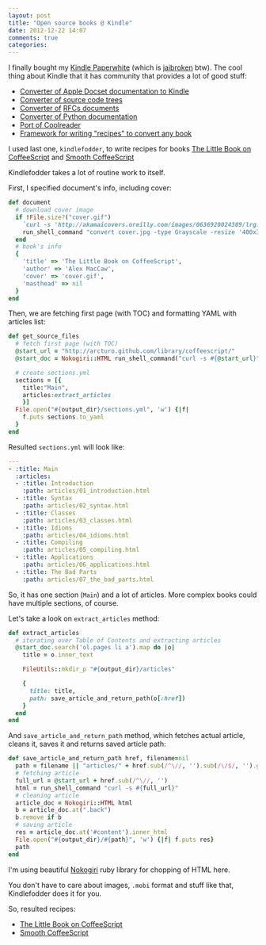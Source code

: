 ```yaml
---
layout: post
title: "Open source books @ Kindle"
date: 2012-12-22 14:07
comments: true
categories: 
---
```


I finally bought my [Kindle Paperwhite](http://www.amazon.com/Kindle-Paperwhite-Touch-light/dp/B007OZNZG0) (which is [jaibroken](http://wiki.mobileread.com/wiki/Kindle_Touch_Hacking) btw). The cool thing about Kindle that it has community that provides a lot of good stuff:

 * [Converter of Apple Docset documentation to Kindle](https://github.com/omz/docset2kindle)
 * [Converter of source code trees](https://github.com/agentzh/src2kindle)
 * [Converter of](https://github.com/pingwin/RFC-2-Kindle) [RFCs documents](http://en.wikipedia.org/wiki/Request_for_Comments)
 * [Converter of Python documentation](https://github.com/charlax/Python-Documentation-Kindle)
 * [Port of Coolreader](https://github.com/CrazyCoder/coolreader-kindle-qt)
 * [Framework for writing "recipes" to convert any book](https://github.com/danchoi/kindlefodder)
 
I used last one, `kindlefodder`, to write recipes for books [The Little Book on CoffeeScript](http://arcturo.github.com/library/coffeescript/) and [Smooth CoffeeScript](http://autotelicum.github.com/Smooth-CoffeeScript/) 

<!-- more -->

Kindlefodder takes a lot of routine work to itself.

First, I specified document's info, including cover:

``` ruby
def document 
  # download cover image
  if !File.size?("cover.gif")
    `curl -s 'http://akamaicovers.oreilly.com/images/0636920024309/lrg.jpg' > cover.jpg`
    run_shell_command "convert cover.jpg -type Grayscale -resize '400x300>' cover.gif"
  end
  # book's info
  {
    'title' => 'The Little Book on CoffeeScript',
    'author' => 'Alex MacCaw',
    'cover' => 'cover.gif',
    'masthead' => nil
  }
end
```

Then, we are fetching first page (with TOC) and formatting YAML with articles list:

``` ruby
def get_source_files
  # fetch first page (with TOC)
  @start_url = "http://arcturo.github.com/library/coffeescript/"
  @start_doc = Nokogiri::HTML run_shell_command("curl -s #{@start_url}")

  # create sections.yml
  sections = [{
    title:"Main",
    articles:extract_articles
    }]
  File.open("#{output_dir}/sections.yml", 'w') {|f|
    f.puts sections.to_yaml
  }
end
```

Resulted `sections.yml` will look like:

``` yaml
---
- :title: Main
  :articles:
  - :title: Introduction
    :path: articles/01_introduction.html
  - :title: Syntax
    :path: articles/02_syntax.html
  - :title: Classes
    :path: articles/03_classes.html
  - :title: Idioms
    :path: articles/04_idioms.html
  - :title: Compiling
    :path: articles/05_compiling.html
  - :title: Applications
    :path: articles/06_applications.html
  - :title: The Bad Parts
    :path: articles/07_the_bad_parts.html
```

So, it has one section (`Main`) and a lot of articles. More complex books could have multiple sections, of course.

Let's take a look on `extract_articles` method:

``` ruby
def extract_articles
  # iterating over Table of Contents and extracting articles
  @start_doc.search('ol.pages li a').map do |o|
    title = o.inner_text

    FileUtils::mkdir_p "#{output_dir}/articles"

    {
      title: title,
      path: save_article_and_return_path(o[:href])
    }
  end
end
```

And `save_article_and_return_path` method, which fetches actual article, cleans it, saves it and returns saved article path:

``` ruby
def save_article_and_return_path href, filename=nil
  path = filename || "articles/" + href.sub(/^\//, '').sub(/\/$/, '').gsub('/', '.')
  # fetching article
  full_url = @start_url + href.sub(/^\//, '')
  html = run_shell_command "curl -s #{full_url}"
  # cleaning article
  article_doc = Nokogiri::HTML html
  b = article_doc.at(".back")
  b.remove if b
  # saving article
  res = article_doc.at('#content').inner_html
  File.open("#{output_dir}/#{path}", 'w') {|f| f.puts res}
  path
end
```

I'm using beautiful [Nokogiri](http://nokogiri.org) ruby library for chopping of HTML here.

You don't have to care about images, `.mobi` format and stuff like that, Kindlefodder does it for you.

So, resulted recipes:

* [The Little Book on CoffeeScript](https://github.com/danchoi/kindlefodder/blob/master/recipes/little_book_on_coffeescript.rb)
* [Smooth CoffeeScript](https://github.com/danchoi/kindlefodder/blob/master/recipes/smooth_coffeescript.rb)